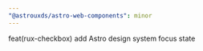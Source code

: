 ```yaml
---
"@astrouxds/astro-web-components": minor
---
```


feat(rux-checkbox) add Astro design system focus state
